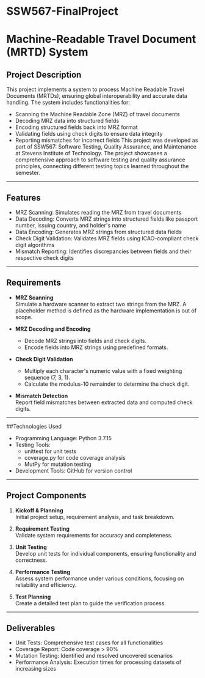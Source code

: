 # SSW567-FinalProject

# Machine-Readable Travel Document (MRTD) System

## Project Description
This project implements a system to process Machine Readable Travel Documents (MRTDs), ensuring global interoperability and accurate data handling. The system includes functionalities for:
- Scanning the Machine Readable Zone (MRZ) of travel documents
- Decoding MRZ data into structured fields
- Encoding structured fields back into MRZ format
- Validating fields using check digits to ensure data integrity
- Reporting mismatches for incorrect fields
This project was developed as part of SSW567: Software Testing, Quality Assurance, and Maintenance at Stevens Institute of Technology. The project showcases a comprehensive approach to software testing and quality assurance principles, connecting different testing topics learned throughout the semester.

---

## Features
- MRZ Scanning: Simulates reading the MRZ from travel documents
- Data Decoding: Converts MRZ strings into structured fields like passport number, issuing country, and holder's name
- Data Encoding: Generates MRZ strings from structured data fields
- Check Digit Validation: Validates MRZ fields using ICAO-compliant check digit algorithms
- Mismatch Reporting: Identifies discrepancies between fields and their respective check digits

---

## Requirements
- **MRZ Scanning**  
  Simulate a hardware scanner to extract two strings from the MRZ. A placeholder method is defined as the hardware implementation is out of scope.

- **MRZ Decoding and Encoding**  
  - Decode MRZ strings into fields and check digits.  
  - Encode fields into MRZ strings using predefined formats.

- **Check Digit Validation**  
  - Multiply each character's numeric value with a fixed weighting sequence (7, 3, 1).  
  - Calculate the modulus-10 remainder to determine the check digit.  

- **Mismatch Detection**  
  Report field mismatches between extracted data and computed check digits.

---

##Technologies Used
- Programming Language: Python 3.7.15
- Testing Tools:
   - unittest for unit tests
  - coverage.py for code coverage analysis
  - MutPy for mutation testing
- Development Tools: GitHub for version control

---

## Project Components
1. **Kickoff & Planning**  
   Initial project setup, requirement analysis, and task breakdown.

2. **Requirement Testing**  
   Validate system requirements for accuracy and completeness.

3. **Unit Testing**  
   Develop unit tests for individual components, ensuring functionality and correctness.

4. **Performance Testing**  
   Assess system performance under various conditions, focusing on reliability and efficiency.

5. **Test Planning**  
   Create a detailed test plan to guide the verification process.

---

## Deliverables
- Unit Tests: Comprehensive test cases for all functionalities
- Coverage Report: Code coverage > 90%
- Mutation Testing: Identified and resolved uncovered scenarios
- Performance Analysis: Execution times for processing datasets of increasing sizes
